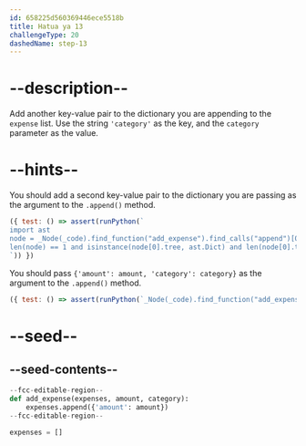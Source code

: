 ```yaml
---
id: 658225d560369446ece5518b
title: Hatua ya 13
challengeType: 20
dashedName: step-13
---
```


# --description--

Add another key-value pair to the dictionary you are appending to the `expense` list. Use the string `'category'` as the key, and the `category` parameter as the value.

# --hints--

You should add a second key-value pair to the dictionary you are passing as the argument to the `.append()` method.

```js
({ test: () => assert(runPython(`
import ast
node = _Node(_code).find_function("add_expense").find_calls("append")[0].find_call_args()
len(node) == 1 and isinstance(node[0].tree, ast.Dict) and len(node[0].tree.keys) == 2
`)) })
```

You should pass `{'amount': amount, 'category': category}` as the argument to the `.append()` method.

```js
({ test: () => assert(runPython(`_Node(_code).find_function("add_expense").has_stmt("expenses.append({'amount': amount, 'category': category})")`)) })
```

# --seed--

## --seed-contents--

```py
--fcc-editable-region--
def add_expense(expenses, amount, category):
    expenses.append({'amount': amount})
--fcc-editable-region--

expenses = []
```
